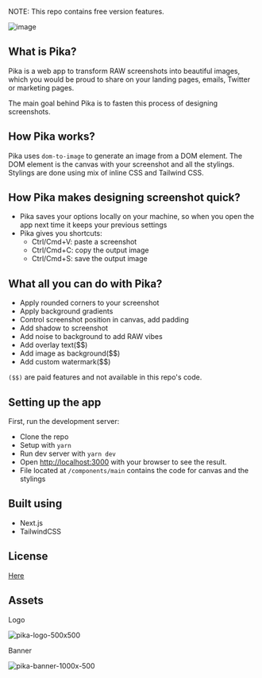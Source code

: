 NOTE: This repo contains free version features.

![image](https://user-images.githubusercontent.com/14031295/170217467-01249753-6213-40c1-87b6-c39aa762f6cf.png)

## What is Pika?

Pika is a web app to transform RAW screenshots 
into beautiful images, which you would be proud to share
on your landing pages, emails, Twitter or marketing pages.

The main goal behind Pika is to fasten this process
of designing screenshots.

## How Pika works?

Pika uses `dom-to-image` to generate an image from
a DOM element. The DOM element is the canvas 
with your screenshot and all the stylings.
Stylings are done using mix of inline CSS and Tailwind CSS.

## How Pika makes designing screenshot quick?

- Pika saves your options locally on your machine, so when you open the app next time it keeps your previous settings
- Pika gives you shortcuts: 
  - Ctrl/Cmd+V: paste a screenshot
  - Ctrl/Cmd+C: copy the output image
  - Ctrl/Cmd+S: save the output image

## What all you can do with Pika?

- Apply rounded corners to your screenshot
- Apply background gradients
- Control screenshot position in canvas, add padding
- Add shadow to screenshot
- Add noise to background to add RAW vibes
- Add overlay text($$)
- Add image as background($$)
- Add custom watermark($$)

`($$)` are paid features and not available in this repo's code.

## Setting up the app

First, run the development server:

- Clone the repo
- Setup with `yarn`
- Run dev server with `yarn dev`
- Open [http://localhost:3000](http://localhost:3000) with your browser to see the result.
- File located at `/components/main` contains the code for canvas and the stylings

## Built using

- Next.js
- TailwindCSS

## License

[Here](https://github.com/rishimohan/pika/blob/main/license.txt)

## Assets

Logo

![pika-logo-500x500](https://user-images.githubusercontent.com/14031295/178440549-a51aebb5-3fad-47d1-bfc6-865c494ecb0a.png)

Banner

![pika-banner-1000x-500](https://user-images.githubusercontent.com/14031295/178440576-c6af80d8-081f-4f28-be28-a619ac292089.png)
